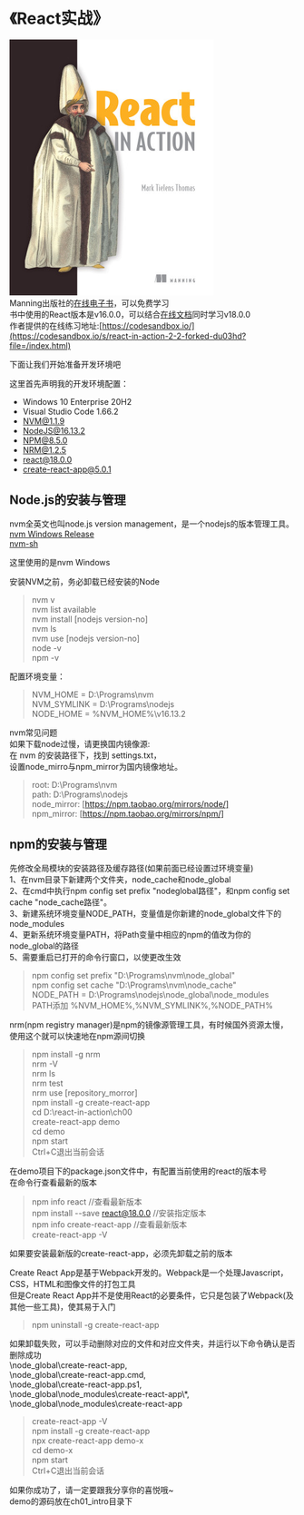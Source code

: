 # 《React实战》

![Book Cover](./book-src/cover.png)  
Manning出版社的[在线电子书](https://livebook.manning.com/book/react-in-action/part-1/)，可以免费学习  
书中使用的React版本是v16.0.0，可以结合[在线文档](https://reactjs.org/docs/getting-started.html)同时学习v18.0.0  
作者提供的在线练习地址:[https://codesandbox.io/](https://codesandbox.io/s/react-in-action-2-2-forked-du03hd?file=/index.html)  

下面让我们开始准备开发环境吧  

这里首先声明我的开发环境配置：  

- Windows 10  Enterprise 20H2  
- Visual Studio Code 1.66.2  
- NVM@1.1.9  
- NodeJS@16.13.2  
- NPM@8.5.0  
- NRM@1.2.5  
- react@18.0.0  
- create-react-app@5.0.1  

## Node.js的安装与管理

nvm全英文也叫node.js version management，是一个nodejs的版本管理工具。  
[nvm Windows Release](https://github.com/coreybutler/nvm-windows/releases)  
[nvm-sh](https://github.com/nvm-sh/nvm)  

这里使用的是nvm Windows  

安装NVM之前，务必卸载已经安装的Node  

> nvm v  
> nvm list available  
> nvm install [nodejs version-no]  
> nvm ls  
> nvm use [nodejs version-no]  
> node -v  
> npm -v  

配置环境变量：  

> NVM_HOME = D:\Programs\nvm  
> NVM_SYMLINK = D:\Programs\nodejs  
> NODE_HOME = %NVM_HOME%\v16.13.2  

nvm常见问题  
如果下载node过慢，请更换国内镜像源:  
在 nvm 的安装路径下，找到 settings.txt，  
设置node_mirro与npm_mirror为国内镜像地址。  

> root: D:\Programs\nvm  
> path: D:\Programs\nodejs  
> node_mirror: [https://npm.taobao.org/mirrors/node/]  
> npm_mirror: [https://npm.taobao.org/mirrors/npm/]  

## npm的安装与管理

先修改全局模块的安装路径及缓存路径(如果前面已经设置过环境变量)  
1、在nvm目录下新建两个文件夹，node_cache和node_global  
2、在cmd中执行npm config set prefix "nodeglobal路径"，和npm config set cache "node_cache路径"。  
3、新建系统环境变量NODE_PATH，变量值是你新建的node_global文件下的node_modules  
4、更新系统环境变量PATH，将Path变量中相应的npm的值改为你的node_global的路径  
5、需要重启已打开的命令行窗口，以使更改生效  

> npm config set prefix "D:\Programs\nvm\node_global"  
> npm config set cache "D:\Programs\nvm\node_cache"  
> NODE_PATH = D:\Programs\nodejs\node_global\node_modules  
> PATH添加 %NVM_HOME%,%NVM_SYMLINK%,%NODE_PATH%  

nrm(npm registry manager)是npm的镜像源管理工具，有时候国外资源太慢，使用这个就可以快速地在npm源间切换  

> npm install -g nrm  
> nrm -V  
> nrm ls  
> nrm test  
> nrm use [repository_morror]  
> npm install -g create-react-app  
> cd D:\react-in-action\ch00  
> create-react-app demo  
> cd demo  
> npm start  
> Ctrl+C退出当前会话  

在demo项目下的package.json文件中，有配置当前使用的react的版本号  
在命令行查看最新的版本  

> npm info react  //查看最新版本  
> npm install --save react@18.0.0  //安装指定版本  
> npm info create-react-app  //查看最新版本  
> create-react-app -V  

如果要安装最新版的create-react-app，必须先卸载之前的版本  

Create React App是基于Webpack开发的。Webpack是一个处理Javascript，CSS，HTML和图像文件的打包工具  
但是Create React App并不是使用React的必要条件，它只是包装了Webpack(及其他一些工具)，使其易于入门  

> npm uninstall -g create-react-app  

如果卸载失败，可以手动删除对应的文件和对应文件夹，并运行以下命令确认是否删除成功  
\node_global\create-react-app,  
\node_global\create-react-app.cmd,  
\node_global\create-react-app.ps1,  
\node_global\node_modules\create-react-app\\*,  
\node_global\node_modules\create-react-app  

> create-react-app -V  
> npm install -g create-react-app  
> npx create-react-app demo-x  
> cd demo-x  
> npm start  
> Ctrl+C退出当前会话  

如果你成功了，请一定要跟我分享你的喜悦哦~  
demo的源码放在ch01_intro目录下  
